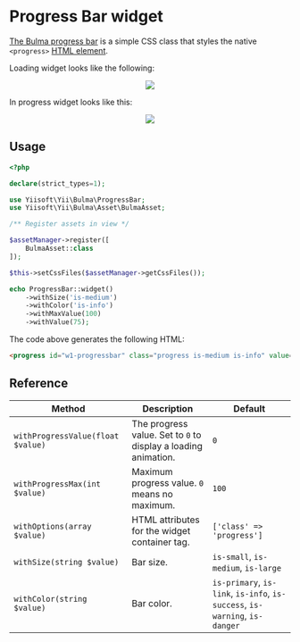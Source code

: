 # Progress Bar widget

[The Bulma progress bar](https://bulma.io/documentation/elements/progress/) is a simple CSS class that styles the native
`<progress>` [HTML element](https://developer.mozilla.org/en-US/docs/Web/HTML/Element/progress).

Loading widget looks like the following:

<p align="center">
    <img src="images/progressbar.png">
</p>

In progress widget looks like this:

<p align="center">
    <img src="images/progressbar-indeterminate.gif">
</p>

## Usage

```php
<?php

declare(strict_types=1);

use Yiisoft\Yii\Bulma\ProgressBar;
use Yiisoft\Yii\Bulma\Asset\BulmaAsset;

/** Register assets in view */

$assetManager->register([
    BulmaAsset::class
]);

$this->setCssFiles($assetManager->getCssFiles());

echo ProgressBar::widget()
    ->withSize('is-medium')
    ->withColor('is-info')
    ->withMaxValue(100)
    ->withValue(75);
```

The code above generates the following HTML:

```html
<progress id="w1-progressbar" class="progress is-medium is-info" value="75" max="100">75%</progress>
```

## Reference

Method | Description | Default
-------|-------------|---------
`withProgressValue(float $value)` | The progress value. Set to `0` to display a loading animation. | `0`
`withProgressMax(int $value)` | Maximum progress value. `0` means no maximum. | `100`
`withOptions(array $value)` | HTML attributes for the widget container tag. | `['class' => 'progress']`
`withSize(string $value)` | Bar size. | `is-small`, `is-medium`, `is-large`
`withColor(string $value)` | Bar color. | `is-primary`, `is-link`, `is-info`, `is-success`, `is-warning`, `is-danger`
